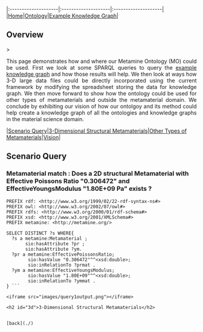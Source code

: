 
|:--------------------|:--------------------|:--------------------|
|[Home](./index.html)|[Ontology](./ontology.html)|[Example Knowledge Graph](./exampleKG.html)|

<h2 id="overview">Overview</h2>
> <p align="justify">This page demonstrates how and where our Metamine Ontology (MO) could be used. First we look at some SPARQL queries to query the <a href="https://tetherless-world.github.io/metamine/exampleKG.html">example knowledge graph</a> and how those results will help. We then look at ways how 3-D large data files could be directly incorporated using the current framework by modifying the spreadsheet storing the data for knowledge graph. We then move forward to show how the ontology could be used for other types of metamaterials and outside the metamaterial domain. We conclude by exhibiting our vision of how our ontolgoy and its method could help create a knowledge graph of all the ontologies and knowledge graphs in the material science domain. </p>

|[Scenario Query](#sparql)|[3-Dimensional Structural Metamaterials](#3d)|[Other Types of Metamaterials](#otherMeta)|[Vision](#vision)|

<h2 id="sparql">Scenario Query</h2>

<h3> Metamaterial match : Does a 2D structural Metamaterial with Effective Poissons Ratio "0.306472" and EffectiveYoungsModulus "1.80E+09 Pa" exists ?</h3>

```PREFIX sio: <http://semanticscience.org/resource/>
PREFIX rdf: <http://www.w3.org/1999/02/22-rdf-syntax-ns#>
PREFIX owl: <http://www.w3.org/2002/07/owl#>
PREFIX rdfs: <http://www.w3.org/2000/01/rdf-schema#>
PREFIX xsd: <http://www.w3.org/2001/XMLSchema#>
PREFIX metamine: <http://metamine.org/>

SELECT DISTINCT ?s WHERE{
  ?s a metamine:Metamaterial ;
       sio:hasAttribute ?pr ;
       sio:hasAttribute ?ym.
  ?pr a metamine:EffectivePoissonsRatio;
        sio:hasValue "0.306472"^^<xsd:double>;
        sio:inRelationTo ?prmat .
  ?ym a metamine:EffectiveYoungsModulus;
        sio:hasValue "1.80E+09"^^<xsd:double>;
        sio:inRelationTo ?ymmat .
} ```

<iframe src="images/query1output.png"></iframe>

<h2 id="3d">3-Dimensional Structural Metamaterials</h2>


[back](./)